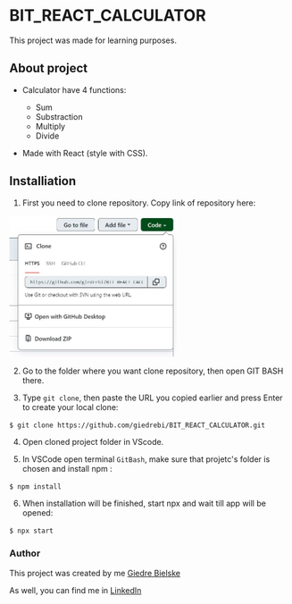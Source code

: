 # BIT_REACT_CALCULATOR

This project was made for learning purposes.

## About project

* Calculator have 4 functions:
    - Sum
    - Substraction
    - Multiply
    - Divide

* Made with React (style with CSS).

## Installiation

1. First you need to clone repository. Copy link of repository here:

<img src="readme/clone.JPG" width="300">

2. Go to the folder where you want clone repository, then open GIT BASH there. 

3. Type `git clone`, then paste the URL you copied earlier and press Enter to create your local clone:

`$ git clone https://github.com/giedrebi/BIT_REACT_CALCULATOR.git` 

4. Open cloned project folder in VScode. 

5. In VSCode open terminal `GitBash`, make sure that projetc's folder is chosen and install npm :

`$ npm install`

6. When installation will be finished, start npx and wait till app will be opened:

`$ npx start`

### Author

This project was created by me [Giedre Bielske](https://giedrebi.github.io/)

As well, you can find me in [LinkedIn](https://www.linkedin.com/in/giedr%C4%97-bielsk%C4%97-1a8996107/)
